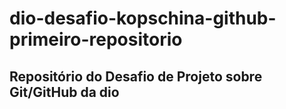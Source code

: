 # dio-desafio-kopschina-github-primeiro-repositorio
## Repositório do Desafio de Projeto sobre Git/GitHub da dio
